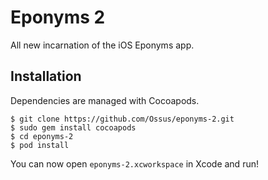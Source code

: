 Eponyms 2
=========

All new incarnation of the iOS Eponyms app.


Installation
------------

Dependencies are managed with Cocoapods.

    $ git clone https://github.com/Ossus/eponyms-2.git
    $ sudo gem install cocoapods
    $ cd eponyms-2
    $ pod install

You can now open `eponyms-2.xcworkspace` in Xcode and run!
